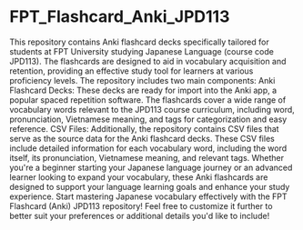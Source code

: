 # FPT_Flashcard_Anki_JPD113
 This repository contains Anki flashcard decks specifically tailored for students at FPT University studying Japanese Language (course code JPD113). The flashcards are designed to aid in vocabulary acquisition and retention, providing an effective study tool for learners at various proficiency levels.  The repository includes two main components:      Anki Flashcard Decks: These decks are ready for import into the Anki app, a popular spaced repetition software. The flashcards cover a wide range of vocabulary words relevant to the JPD113 course curriculum, including word, pronunciation, Vietnamese meaning, and tags for categorization and easy reference.      CSV Files: Additionally, the repository contains CSV files that serve as the source data for the Anki flashcard decks. These CSV files include detailed information for each vocabulary word, including the word itself, its pronunciation, Vietnamese meaning, and relevant tags.  Whether you're a beginner starting your Japanese language journey or an advanced learner looking to expand your vocabulary, these Anki flashcards are designed to support your language learning goals and enhance your study experience.  Start mastering Japanese vocabulary effectively with the FPT Flashcard (Anki) JPD113 repository! Feel free to customize it further to better suit your preferences or additional details you'd like to include!
